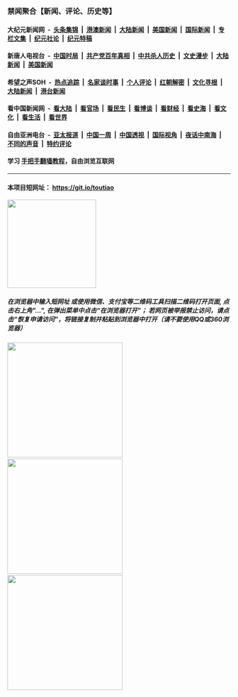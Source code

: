 ### 禁闻聚合【新闻、评论、历史等】

#### 大纪元新闻网 &nbsp;-&nbsp; [头条集锦](indexes/E头条集锦.md?t=02131844) &nbsp;|&nbsp; [港澳新闻](indexes/E港澳新闻.md?t=02131844)  &nbsp;|&nbsp; [大陆新闻](indexes/E大陆新闻.md?t=02131844) &nbsp;|&nbsp; [美国新闻](indexes/E美国新闻.md?t=02131844) &nbsp;|&nbsp; [国际新闻](indexes/E国际新闻.md?t=02131844) &nbsp;|&nbsp; [专栏文集](indexes/E专栏文集.md?t=02131844) &nbsp;|&nbsp; [纪元社论](indexes/E纪元社论.md?t=02131844) &nbsp;|&nbsp; [纪元特稿](indexes/E纪元特稿.md?t=02131844) 

#### 新唐人电视台 &nbsp;-&nbsp; [中国时局](indexes/N中国时局.md?t=02131844) &nbsp;|&nbsp; [共产党百年真相](indexes/N共产党百年真相.md?t=02131844) &nbsp;|&nbsp; [中共杀人历史](indexes/N中共杀人历史.md?t=02131844) &nbsp;|&nbsp; [文史漫步](indexes/N文史漫步.md?t=02131844) &nbsp;|&nbsp; [大陆新闻](indexes/N大陆新闻.md?t=02131844) &nbsp;|&nbsp; [美国新闻](indexes/N美国新闻.md?t=02131844)

#### 希望之声SOH &nbsp;-&nbsp; [热点追踪](indexes/H热点追踪.md?t=02131844) &nbsp;|&nbsp; [名家谈时事](indexes/H名家谈时事.md?t=02131844) &nbsp;|&nbsp; [个人评论](indexes/H个人评论.md?t=02131844)  &nbsp;|&nbsp; [红朝解密](indexes/H红朝解密.md?t=02131844) &nbsp;|&nbsp; [文化寻根](indexes/H文化寻根.md?t=02131844) &nbsp;|&nbsp; [大陆新闻](indexes/H大陆新闻.md?t=02131844) &nbsp;|&nbsp; [港台新闻](indexes/H港台新闻.md?t=02131844)

#### 看中国新闻网 &nbsp;-&nbsp; [看大陆](indexes/S看大陆.md?t=02131844) &nbsp;|&nbsp; [看官场](indexes/S看官场.md?t=02131844) &nbsp;|&nbsp; [看民生](indexes/S看民生.md?t=02131844)  &nbsp;|&nbsp; [看博谈](indexes/S看博谈.md?t=02131844) &nbsp;|&nbsp; [看财经](indexes/S看财经.md?t=02131844) &nbsp;|&nbsp; [看史海](indexes/S看史海.md?t=02131844) &nbsp;|&nbsp; [看文化](indexes/S看文化.md?t=02131844) &nbsp;|&nbsp; [看生活](indexes/S看生活.md?t=02131844) &nbsp;|&nbsp; [看世界](indexes/S看世界.md?t=02131844)

#### 自由亚洲电台 &nbsp;-&nbsp; [亚太报道](indexes/R亚太报道.md?t=02131844) &nbsp;|&nbsp; [中国一周](indexes/R中国一周.md?t=02131844) &nbsp;|&nbsp; [中国透视](indexes/R中国透视.md?t=02131844)  &nbsp;|&nbsp; [国际视角](indexes/R国际视角.md?t=02131844) &nbsp;|&nbsp; [夜话中南海](indexes/R夜话中南海.md?t=02131844) &nbsp;|&nbsp; [不同的声音](indexes/R不同的声音.md?t=02131844) &nbsp;|&nbsp; [特约评论](indexes/R特约评论.md?t=02131844)

#### 学习 [手把手翻墙教程](https://github.com/gfw-breaker/guides/wiki)，自由浏览互联网

----

#### 本项目短网址： https://git.io/toutiao
<img src="https://raw.githubusercontent.com/gfw-breaker/banned-news/master/scripts/img/qr.png" width="200px"/>  

##### 在浏览器中输入短网址 或使用微信、支付宝等二维码工具扫描二维码打开页面, 点击右上角"...", 在弹出菜单中点击“在浏览器打开”； 若网页被举报禁止访问，请点击“恢复申请访问”，将链接复制并粘贴到浏览器中打开（请不要使用QQ或360浏览器）

<img src="https://raw.githubusercontent.com/gfw-breaker/banned-news/master/scripts/img/1.png" width="260px"/> &nbsp; <img src="https://raw.githubusercontent.com/gfw-breaker/banned-news/master/scripts/img/2.png" width="260px"/> &nbsp; <img src="https://raw.githubusercontent.com/gfw-breaker/banned-news/master/scripts/img/3.png" width="260px"/>
